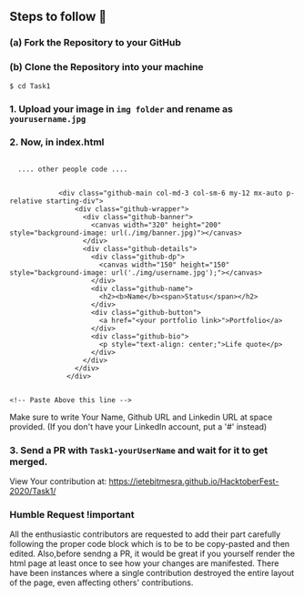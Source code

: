 
## Steps to follow :scroll:

###    (a) Fork the Repository to your GitHub 
###    (b) Clone the Repository into your machine
```$ cd Task1 ```

### 1. Upload your image in `img folder` and rename as `yourusername.jpg`

### 2. Now, in index.html 

``` Paste the following code below <body> tag..

  .... other people code ....
  

            <div class="github-main col-md-3 col-sm-6 my-12 mx-auto p-relative starting-div">
                <div class="github-wrapper">
                  <div class="github-banner">
                    <canvas width="320" height="200" style="background-image: url(./img/banner.jpg)"></canvas>
                  </div>
                  <div class="github-details">
                    <div class="github-dp">
                      <canvas width="150" height="150" style="background-image: url('./img/username.jpg');"></canvas>
                    </div>
                    <div class="github-name">
                      <h2><b>Name</b><span>Status</span></h2>
                    </div>
                    <div class="github-button">
                      <a href="<your portfolio link>">Portfolio</a>
                    </div>
                    <div class="github-bio">
                      <p style="text-align: center;">Life quote</p>
                    </div>
                  </div>
                </div>
              </div>


<!-- Paste Above this line -->

```
Make sure to write Your Name, Github URL and Linkedin URL at space provided.
(If you don't have your LinkedIn account, put a '#' instead)


### 3. Send a PR with `Task1-yourUserName` and wait for it to get merged. 

View Your contribution at: https://ietebitmesra.github.io/HacktoberFest-2020/Task1/

### Humble Request !important

All the enthusiastic contributors are requested to add their part carefully following the proper code block which is to be to be copy-pasted and then edited. Also,before sendng a PR, it would be great if you yourself render the html page at least once to see how your changes are manifested. There have been instances where a single contribution destroyed the entire layout of the page, even affecting others' contributions.
